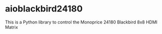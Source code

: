 # aioblackbird24180

This is a Python library to control the Monoprice 24180 Blackbird 8x8 HDMI Matrix
